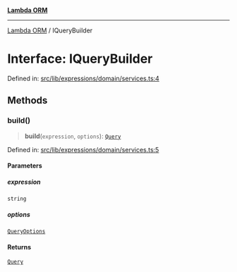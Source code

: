 [**Lambda ORM**](../README.md)

***

[Lambda ORM](../README.md) / IQueryBuilder

# Interface: IQueryBuilder

Defined in: [src/lib/expressions/domain/services.ts:4](https://github.com/lambda-orm/lambdaorm/blob/c3a91c30fec1b72ec517236790b02085e94a7ae1/src/lib/expressions/domain/services.ts#L4)

## Methods

### build()

> **build**(`expression`, `options`): [`Query`](../classes/Query.md)

Defined in: [src/lib/expressions/domain/services.ts:5](https://github.com/lambda-orm/lambdaorm/blob/c3a91c30fec1b72ec517236790b02085e94a7ae1/src/lib/expressions/domain/services.ts#L5)

#### Parameters

##### expression

`string`

##### options

[`QueryOptions`](QueryOptions.md)

#### Returns

[`Query`](../classes/Query.md)
